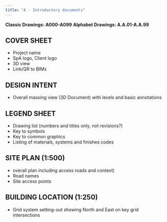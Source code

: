 ```yaml
---
title: "A - Introductory documents"
---
```

**Classic Drawings: A000-A099**
**Alphabet Drawings: A.A.01-A.A.99**
## COVER SHEET

-   Project name
-   SpA logo, Client logo
-   3D view
-   Link/QR to BIMx

## DESIGN INTENT

-   Overall massing view (3D Document) with levels and basic annotations 

## LEGEND SHEET

-   Drawing list (numbers and titles only, not revisions?)
-   Key to symbols
-   Key to common graphics
-   Listing of materials, systems and finishes codes

## SITE PLAN (1:500)

-   overall plan including access roads and context)
-   Road names
-   Site access points

## BUILDING LOCATION (1:250)

-   Grid system setting-out showing North and East on key grid intersections